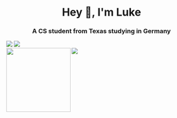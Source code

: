 <h1 align="center">Hey 👋, I'm Luke</h1>
<h3 align="center">A CS student from Texas studying in Germany</h3>

<img src="https://komarev.com/ghpvc/?username=luke-rucker&label=Profile%20views&color=0e75b6&style=flat"/>

<img src="https://github-profile-trophy.vercel.app/?username=luke-rucker&theme=onedark&margin-w=15&margin-h=15&column=7"/>

<div>
  <img align="left" height="170" src="https://github-readme-stats.vercel.app/api?username=luke-rucker&count_private=true&include_all_commits=true&theme=onedark"/>
  <img src="https://github-readme-stats.vercel.app/api/top-langs/?username=luke-rucker&layout=compact&theme=onedark" />
</div>

